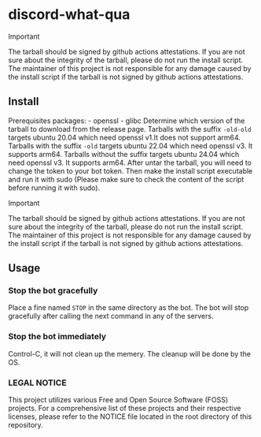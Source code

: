 # discord-what-qua

> [!IMPORTANT]
> The tarball should be signed by github actions attestations. If you are not sure about the integrity of the tarball, please do not run the install script.
> The maintainer of this project is not responsible for any damage caused by the install script if the tarball is not signed by github actions attestations.

## Install

Prerequisites packages: - openssl - glibc
Determine which version of the tarball to download from the release page.
Tarballs with the suffix `-old-old` targets ubuntu 20.04 which need openssl v1.It does not support arm64.
Tarballs with the suffix `-old` targets ubuntu 22.04 which need openssl v3. It supports arm64.
Tarballs without the suffix targets ubuntu 24.04 which need openssl v3. It supports arm64.
After untar the tarball, you will need to change the token to your bot token.
Then make the install script executable and run it with sudo (Please make sure to check the content of the script before running it with sudo).

> [!IMPORTANT]
> The tarball should be signed by github actions attestations. If you are not sure about the integrity of the tarball, please do not run the install script.
> The maintainer of this project is not responsible for any damage caused by the install script if the tarball is not signed by github actions attestations.

## Usage

### Stop the bot gracefully

Place a fine named `STOP` in the same directory as the bot. The bot will stop gracefully after calling the next command in any of the servers.

### Stop the bot immediately

Control-C, it will not clean up the memery.
The cleanup will be done by the OS.

### LEGAL NOTICE

This project utilizes various Free and Open Source Software (FOSS) projects. For a comprehensive list of these projects and their respective licenses, please refer to the NOTICE file located in the root directory of this repository.
